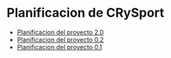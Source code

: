 # Planificacion de CRySport #
<ul>
<li><a href='https://code.google.com/p/lambdasoft/source/browse/wiki/Planificaci%C3%B3n_del_Proyecto_2.0.xlsx'>Planificacion del proyecto 2.0</a></li>

<li><a href='https://code.google.com/p/lambdasoft/source/browse/wiki/PlanificacionDelProyecto_1.5.xlsx'>Planificacion del proyecto 0.2</a></li>

<li><a href='https://code.google.com/p/lambdasoft/source/browse/wiki/Planificaci%C3%B3n_del_Proyecto_1.0.xlsx'>Planificacion del proyecto 0.1</a></li>